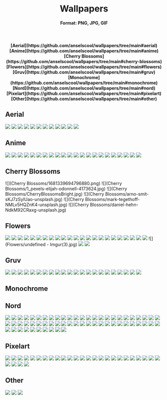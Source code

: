 <div align="center">
  <h1>Wallpapers</h1>
  <h4>Format: PNG, JPG, GIF</h4>
  <br>
  <h4>
    [Aerial](https://github.com/anselscool/wallpapers/tree/main#aerial)
    [Anime](https://github.com/anselscool/wallpapers/tree/main#anime)
    [Cherry Blossoms](https://github.com/anselscool/wallpapers/tree/main#cherry-blossoms)
    [Flowers](https://github.com/anselscool/wallpapers/tree/main#flowers)
    [Gruv](https://github.com/anselscool/wallpapers/tree/main#gruv)
    [Monochrome](https://github.com/anselscool/wallpapers/tree/main#monochrome)
    [Nord](https://github.com/anselscool/wallpapers/tree/main#nord)
    [Pixelart](https://github.com/anselscool/wallpapers/tree/main#pixelart)
    [Other](https://github.com/anselscool/wallpapers/tree/main#other)
  </h4>
</div>

## Aerial
![](Aerial/city.jpg)
![](Aerial/photo-1512407864998-0aafd285362d.jpg)
![](Aerial/photo-1516823989326-bd1bd7d6f4f2.jpg)
![](Aerial/photo-1510797246-b9c6ede0efa7.jpg)
![](Aerial/photo-1506499472477-90419cae855d.jpg)
![](Aerial/0003adef2077d0934e691e48482106df.jpg)
![](Aerial/aerial_trees_armin_djuhic.jpg)
![](Aerial/michael-benz-IgWNxx7paz4-unsplash.jpg)
![](Aerial/wallhaven-1j7d2w.jpg)
![](Aerial/wallhaven-3ko7p9.jpg)
![](Aerial/wallhaven-4oxkwp.jpg)
![](Aerial/wave.jpg)
## Anime
![](Anime/glitched-girl.jpg)
![](Anime/reach-for-the-stars-girl.jpg)
![](Anime/lo-fi-sailor-moon.gif)
![](Anime/arch-girl.png)
![](Anime/coco-cola-girl.jpg)
![](Anime/cowboy-beebop/png)
![](Anime/girl-shell.jpg)
![](Anime/home.jpeg)
![](Anime/no-horny.png)
![](Anime/programmer-girl-II.jpg)
![](Anime/programmer-girl-III.jpg)
![](Anime/ubuntu_girl.jpg)
![](Anime/unknown.png)
![](Anime/what-a-loser-girl.png)
![](Anime/window-samurai.jpg)
![](Anime/14941880860962.jpg)
![](Anime/14941880860993.jpg)
![](Anime/14941882361130.png)
![](Anime/14941882773060.png)
![](Anime/14941883569630.png)
![](Anime/14941883799050.png)
![](Anime/14941884020600.png)
## Cherry Blossoms
![](Cherry Blossoms/1681339694796880.png)
![](Cherry Blossoms/1_pexels-elijah-odonnell-4173624.jpg)
![](Cherry Blossoms/CherryBlossomsBright.jpg)
![](Cherry Blossoms/arno-smit-sKJ7zSylUao-unsplash.jpg)
![](Cherry Blossoms/mark-tegethoff-NMLv5HQZnK4-unsplash.jpg)
![](Cherry Blossoms/daniel-hehn-NdkM92CRaxg-unsplash.jpg)
## Flowers
![](Flowers/sergey-shmidt-koy6FlCCy5s-unsplash.jpg)
![](Flowers/wallhaven-6d5y7w.png)
![](Flowers/forgor-flower-namelol.png)
![](Flowers/wallhaven-ex986l.png)
![](Flowers/1661966120231932.jpg)
![](Flowers/BloomingTreeFlowers.jpg)
![](Flowers/FnJ5j1CaAAEuIJ-.jpg)
![](Flowers/FnJ5j1FaEAInX_m.jpg)
![](Flowers/FnJ5j1YaYAEZKC7.jpg)
![](Flowers/ImperialFlowers.jpg)
![](Flowers/MacroOnBlue.jpg)
![](Flowers/Xero1.jpg)
![](Flowers/alex-blajan-Yeg0Od9_69I-unsplash.jpg)
![](Flowers/alexandru-acea-qEXFE5h0e8g-unsplash.jpg)
![](Flowers/ameen-fahmy-mXpTl4jNKiA-unsplash.jpg)
![](Flowers/bouquet.jpg)
![](Flowers/daisy2.jpg)
![](Flowers/evie-s-MicqqGyDQ6w-unsplash.jpg)
![](Flowers/flower-plant-petal.jpg)
![](Flowers/joey-huang-VzIKITZA-N0-unsplash.jpg)
![](Flowers/marivi-pazos-4kX1uoAAohY-unsplash.jpg)
![](Flowers/nadiia-ploshchenko-D0AyhLJ0PXU-unsplash.jpg)
![](Flowers/pexels-alfo-medeiros-12921047.jpg)
![](Flowers/undefined - Imgur(3).jpg)
![](Flowers/xuan-nguyen-_fjcWT7LZPA-unsplash.jpg)
![](Flowers/yousef-espanioly-0-dy5lOmnMs.png)
## Gruv
![](Gruv/gruv-4.jpg)
![](Gruv/gruv-gruvy.png)
![](Gruv/gruv-material-texture.png)
![](Gruv/gruv-pacman-ghosts.png)
![](Gruv/gruv-place.png)
![](Gruv/gruv-room-2.png)
![](Gruv/gruv-staircase.jpg)
![](Gruv/gruvbox_pixel.png)
![](Gruv/gundam.png)
![](Gruv/houses.png)
![](Gruv/leaves.jpg)
![](Gruv/penguin.jpg)
![](Gruv/platform.jpg)
![](Gruv/skull-gruv.png)
![](Gruv/stairs.jpg)
![](Gruv/gruvbox_Balcony_wifuless.png)
![](Gruv/gruvbox_forest-valley-mountains.png)
![](Gruv/gruvbox_futurecity.png)
![](Gruv/gruvbox_jp_house.png)
![](Gruv/gruvbox_oceanrock.png)
![](Gruv/zyo.png)
![](Gruv/1.png)
## Monochrome
## Nord
![](Nord/mega-charizard-rainbow-II.png)
![](Nord/mfdoom.png)
![](Nord/nasa.png)
![](Nord/photo-1454665448086-47c267180999.png)
![](Nord/Group_47.png)
![](Nord/Group_48.png)
![](Nord/CPU_City.png)
![](Nord/232323.jpg)
![](Nord/343.png)
![](Nord/3443.png)
![](Nord/5.png)
![](Nord/5b9429b62b3a4f7266cb7d1d9c952470.jpg)
![](Nord/64m36y0xpf561.png)
![](Nord/87a56534ce3da08bf3c3ce7d4e451337.jpg)
![](Nord/9ltbmflkgrs61.jpg)
![](Nord/At_the_coffeshop.png)
![](Nord/Misty_Mountain.jpg)
![](Nord/Murky_peaks.jpg)
![](Nord/Nordified_Darth_Vader.png)
![](Nord/Street_Blues.png)
![](Nord/a552da720bad97ee60246852c2be9f45.jpg)
![](Nord/archlinux.png)
![](Nord/astronaut-flying-full-nord.png)
![](Nord/audio-bunny.png)
![](Nord/b9bfca6e77ded6c0913154303c48c8d9.jpg)
![](Nord/cat.png)
![](Nord/cerc6m4npk071.jpg)
![](Nord/debian.png)
![](Nord/flowers.png)
![](Nord/igen-nebula-lighter.jpg)
![](Nord/ign-0000.png)
![](Nord/ign-0002.png)
![](Nord/ign-0007.png)
![](Nord/ign-0008.png)
![](Nord/ign-bady-abbas-unsplash-dark.jpg)
![](Nord/ign-cyberpunk.png)
![](Nord/ign-depression.png)
![](Nord/ign-flower-real-nord.png)
![](Nord/ign-jinen-shah-unsplash.png)
![](Nord/ign-joey-flower.png)
![](Nord/ign-whale.png)
![](Nord/ign-xuan-nguyen-unsplash.png)
![](Nord/ign_furkaPass.jpg)
![](Nord/ign_lightning.jpg)
![](Nord/ign_spiderman.jpg)
![](Nord/ign_spiral.jpg)
![](Nord/ign_sunAndClouds.png)
![](Nord/ign_sunGarden.png)
![](Nord/ign_sunset.png)
![](Nord/ign_unicorn.png)
![](Nord/ign_witch.png)
![](Nord/kv9zp2jakht61.jpg)
![](Nord/nord-demon.png)
![](Nord/nord_naruto_2.png)
![](Nord/nord_roads.png)
![](Nord/nord_scenary.png)
![](Nord/random_nord.png)
![](Nord/ui9f1ohhs3681.jpg)
![](Nord/windows-panic.png)
![](Nord/weirdearth.png)
## Pixelart
![](Pixelart/gruvbox_image11.png)
![](Pixelart/gruvbox_image15.png)
![](Pixelart/gruvbox_image31.png)
![](Pixelart/gruvbox_image40.png)
![](Pixelart/gruvbox_image44.png)
![](Pixelart/gruvbox_image46.png)
![](Pixelart/gruvbox_image55.png)
![](Pixelart/image12.png)
![](Pixelart/image17.png)
![](Pixelart/image20.png)
![](Pixelart/image23.png)
![](Pixelart/image24.png)
![](Pixelart/image25.png)
![](Pixelart/image26.png)
![](Pixelart/image29.png)
![](Pixelart/image35.png)
![](Pixelart/z6z7uc4qyby51.png)
![](Pixelart/wallhaven-473djo.png)
![](Pixelart/pixelart_house_inside_girl_book_dog.png)
![](Pixelart/nm3yo7ei4m471.png)
![](Pixelart/k1u1c4yqg2j51.png)
![](Pixelart/iu.png)
![](Pixelart/1473932075271.jpg)
![](Pixelart/New_Project.png)
![](Pixelart/GkU2jJR.png)
![](Pixelart/secluded-grove-pixel.png)
![](Pixelart/P9cOWC9.png)
![](Pixelart/1680677340097783.png)
![](Pixelart/gruvpixelcastle.png)
## Other
![](Other/q8d4o7jslt3wlf6bg.jpg)
![](Other/a5vy75nwfrzpd6lbg.jpg)
![](Other/x99m1wqqntgbx0zbg.jpg)
